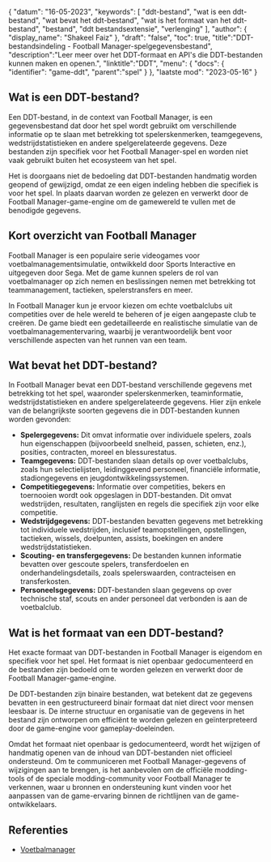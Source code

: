 {
"datum": "16-05-2023",
  "keywords": [
"ddt-bestand",
"wat is een ddt-bestand",
"wat bevat het ddt-bestand",
"wat is het formaat van het ddt-bestand",
"bestand",
"ddt bestandsextensie",
"verlenging"
],
  "author": {
"display_name": "Shakeel Faiz"
},
"draft": "false",
"toc": true,
"title":"DDT-bestandsindeling - Football Manager-spelgegevensbestand",
  "description":"Leer meer over het DDT-formaat en API's die DDT-bestanden kunnen maken en openen.",
"linktitle":"DDT",
  "menu": {
    "docs": {
      "identifier": "game-ddt",
"parent":"spel"
}
},
"laatste mod": "2023-05-16"
}

## Wat is een DDT-bestand?

Een DDT-bestand, in de context van Football Manager, is een gegevensbestand dat door het spel wordt gebruikt om verschillende informatie op te slaan met betrekking tot spelerskenmerken, teamgegevens, wedstrijdstatistieken en andere spelgerelateerde gegevens. Deze bestanden zijn specifiek voor het Football Manager-spel en worden niet vaak gebruikt buiten het ecosysteem van het spel.

Het is doorgaans niet de bedoeling dat DDT-bestanden handmatig worden geopend of gewijzigd, omdat ze een eigen indeling hebben die specifiek is voor het spel. In plaats daarvan worden ze gelezen en verwerkt door de Football Manager-game-engine om de gamewereld te vullen met de benodigde gegevens.

## Kort overzicht van Football Manager

Football Manager is een populaire serie videogames voor voetbalmanagementsimulatie, ontwikkeld door Sports Interactive en uitgegeven door Sega. Met de game kunnen spelers de rol van voetbalmanager op zich nemen en beslissingen nemen met betrekking tot teammanagement, tactieken, spelerstransfers en meer.

In Football Manager kun je ervoor kiezen om echte voetbalclubs uit competities over de hele wereld te beheren of je eigen aangepaste club te creëren. De game biedt een gedetailleerde en realistische simulatie van de voetbalmanagementervaring, waarbij je verantwoordelijk bent voor verschillende aspecten van het runnen van een team.

## Wat bevat het DDT-bestand?

In Football Manager bevat een DDT-bestand verschillende gegevens met betrekking tot het spel, waaronder spelerskenmerken, teaminformatie, wedstrijdstatistieken en andere spelgerelateerde gegevens. Hier zijn enkele van de belangrijkste soorten gegevens die in DDT-bestanden kunnen worden gevonden:

- **Spelergegevens:** Dit omvat informatie over individuele spelers, zoals hun eigenschappen (bijvoorbeeld snelheid, passen, schieten, enz.), posities, contracten, moreel en blessurestatus.
- **Teamgegevens:** DDT-bestanden slaan details op over voetbalclubs, zoals hun selectielijsten, leidinggevend personeel, financiële informatie, stadiongegevens en jeugdontwikkelingssystemen.
- **Competitiegegevens:** Informatie over competities, bekers en toernooien wordt ook opgeslagen in DDT-bestanden. Dit omvat wedstrijden, resultaten, ranglijsten en regels die specifiek zijn voor elke competitie.
- **Wedstrijdgegevens:** DDT-bestanden bevatten gegevens met betrekking tot individuele wedstrijden, inclusief teamopstellingen, opstellingen, tactieken, wissels, doelpunten, assists, boekingen en andere wedstrijdstatistieken.
- **Scouting- en transfergegevens:** De bestanden kunnen informatie bevatten over gescoute spelers, transferdoelen en onderhandelingsdetails, zoals spelerswaarden, contracteisen en transferkosten.
- **Personeelsgegevens:** DDT-bestanden slaan gegevens op over technische staf, scouts en ander personeel dat verbonden is aan de voetbalclub.

## Wat is het formaat van een DDT-bestand?

Het exacte formaat van DDT-bestanden in Football Manager is eigendom en specifiek voor het spel. Het formaat is niet openbaar gedocumenteerd en de bestanden zijn bedoeld om te worden gelezen en verwerkt door de Football Manager-game-engine.

De DDT-bestanden zijn binaire bestanden, wat betekent dat ze gegevens bevatten in een gestructureerd binair formaat dat niet direct voor mensen leesbaar is. De interne structuur en organisatie van de gegevens in het bestand zijn ontworpen om efficiënt te worden gelezen en geïnterpreteerd door de game-engine voor gameplay-doeleinden.

Omdat het formaat niet openbaar is gedocumenteerd, wordt het wijzigen of handmatig openen van de inhoud van DDT-bestanden niet officieel ondersteund. Om te communiceren met Football Manager-gegevens of wijzigingen aan te brengen, is het aanbevolen om de officiële modding-tools of de speciale modding-community voor Football Manager te verkennen, waar u bronnen en ondersteuning kunt vinden voor het aanpassen van de game-ervaring binnen de richtlijnen van de game-ontwikkelaars.

## Referenties
* [Voetbalmanager](https://en.wikipedia.org/wiki/Football_Manager)

